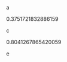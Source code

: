 a
<!--START:foo-->
0.3751721832886159
<!--END:foo-->
c
<!--START:bar-->
0.8041267865420059
<!--END:bar-->
e
